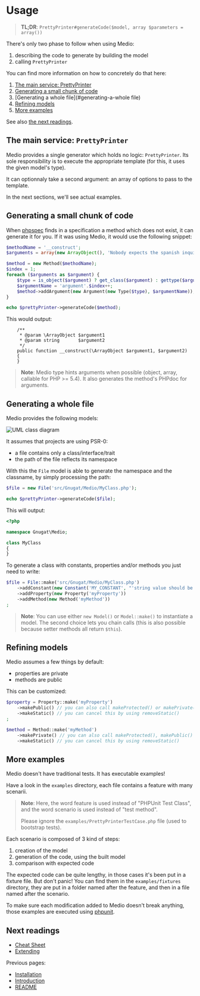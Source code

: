 # Usage

> **TL;DR**: `PrettyPrinter#generateCode($model, array $parameters = array())`

There's only two phase to follow when using Medio:

1. describing the code to generate by building the model
2. calling `PrettyPrinter`

You can find more information on how to concretely do that here:

1. [The main service: PrettyPrinter](#the-main-service-prettyprinter)
2. [Generating a small chunk of code](#generating-a-small-chunk-of-code)
3. [Generating a whole file](#generating-a-whole file)
4. [Refining models](#refining-models)
5. [More examples](#more-examples)

See also [the next readings](#next-readings).

## The main service: `PrettyPrinter`

Medio provides a single generator which holds no logic: `PrettyPrinter`.
Its sole responsibility is to execute the appropriate template (for this, it uses
the given model's type).

It can optionnaly take a second argument: an array of options to pass to the template.

In the next sections, we'll see actual examples.

## Generating a small chunk of code

When [phpspec](https://phpspec.net) finds in a specification a method which does not
exist, it can generate it for you. If it was using Medio, it would use the following
snippet:

```php
$methodName = '__construct';
$arguments = array(new ArrayObject(), 'Nobody expects the spanish inquisition!');

$method = new Method($methodName);
$index = 1;
foreach ($arguments as $argument) {
    $type = is_object($argument) ? get_class($argument) : gettype($argument);
    $argumentName = 'argument'.$index++;
    $method->addArgument(new Argument(new Type($type), $argumentName));
}

echo $prettyPrinter->generateCode($method);
```

This would output:

```
    /**
     * @param \ArrayObject $argument1
     * @param string       $argument2
     */
    public function __construct(\ArrayObject $argument1, $argument2)
    {
    }
```

> **Note**: Medio type hints arguments when possible (object, array, callable for PHP >= 5.4).
> It also generates the method's PHPdoc for arguments.

## Generating a whole file

Medio provides the following models:

![UML class diagram](http://yuml.me/213ff6db)

It assumes that projects are using PSR-0:

* a file contains only a class/interface/trait
* the path of the file reflects its namespace

With this the `File` model is able to generate the namespace and the classname,
by simply processing the path:

```php
$file = new File('src/Gnugat/Medio/MyClass.php');

echo $prettyPrinter->generateCode($file);
```

This will output:

```php
<?php

namespace Gnugat\Medio;

class MyClass
{
}
```

To generate a class with constants, properties and/or methods you just need to write:

```php
$file = File::make('src/Gnugat/Medio/MyClass.php')
    ->addConstant(new Constant('MY_CONSTANT', "'string value should be quoted'"))
    ->addProperty(new Property('myProperty'))
    ->addMethod(new Method('myMethod'))
;
```

> **Note**: You can use either `new Model()` or `Model::make()` to instantiate
> a model.
> The second choice lets you chain calls (this is also possible because setter
> methods all return `$this`).

## Refining models

Medio assumes a few things by default:

* properties are private
* methods are public

This can be customized:

```php
$property = Property::make('myProperty')
    ->makePublic() // you can also call makeProtected() or makePrivate()
    ->makeStatic() // you can cancel this by using removeStatic()
;

$method = Method::make('myMethod')
    ->makePrivate() // you can also call makeProtected(), makePublic() or removeVisibility()
    ->makeStatic() // you can cancel this by using removeStatic()
```

## More examples

Medio doesn't have traditional tests. It has executable examples!

Have a look in the `examples` directory, each file contains a feature with many
scenarii.

> **Note**: Here, the word feature is used instead of "PHPUnit Test Class", and
> the word scenario is used instead of "test method".
>
> Please ignore the `examples/PrettyPrinterTestCase.php` file (used to bootstrap tests).

Each scenario is composed of 3 kind of steps:

1. creation of the model
2. generation of the code, using the built model
3. comparison with expected code

The expected code can be quite lengthy, in those cases it's been put in a fixture
file. But don't panic! You can find them in the `examples/fixtures` directory, they are
put in a folder named after the feature, and then in a file named after the scenario.

To make sure each modification added to Medio doesn't break anything, those
examples are executed using [phpunit](http://phpunit.de).

## Next readings

* [Cheat Sheet](04-cheat-sheet.md)
* [Extending](05-extending.md)

Previous pages:

* [Installation](02-installation.md)
* [Introduction](01-introduction.md)
* [README](../README.md)
